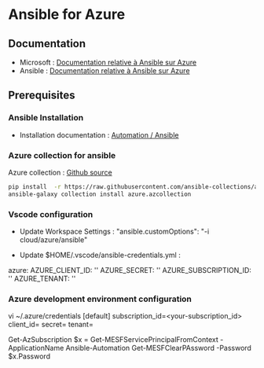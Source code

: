 # Ansible for Azure

## Documentation

* Microsoft : [Documentation relative à Ansible sur Azure](https://docs.microsoft.com/fr-fr/azure/ansible/)  
* Ansible : [Documentation relative à Ansible sur Azure](https://docs.ansible.com/ansible/latest/scenario_guides/guide_azure.html)  

## Prerequisites

### Ansible Installation

* Installation documentation : [Automation / Ansible ](https://github.com/ygo74/ansible/blob/master/README.md)

### Azure collection for ansible

Azure collection :  [Github source](https://github.com/ansible-collections/azure)

```bash
pip install  -r https://raw.githubusercontent.com/ansible-collections/azure/dev/requirements-azure.txt
ansible-galaxy collection install azure.azcollection
```

### Vscode configuration

* Update Workspace Settings : 
"ansible.customOptions": "-i cloud/azure/ansible"

* Update $HOME/.vscode/ansible-credentials.yml :

azure:
  AZURE_CLIENT_ID:       ''
  AZURE_SECRET:          ''
  AZURE_SUBSCRIPTION_ID: ''
  AZURE_TENANT:          ''

### Azure development environment configuration

vi ~/.azure/credentials
[default]
subscription_id=<your-subscription_id>
client_id=<security-principal-appid>
secret=<security-principal-password>
tenant=<security-principal-tenant>

Get-AzSubscription
$x = Get-MESFServicePrincipalFromContext -ApplicationName Ansible-Automation
Get-MESFClearPAssword -Password $x.Password

